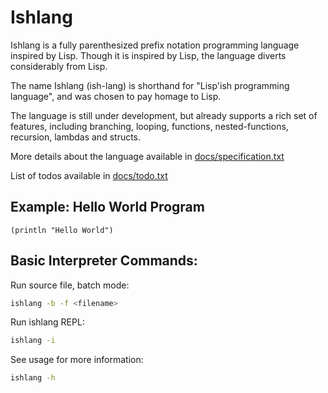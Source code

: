 # Ishlang
Ishlang is a fully parenthesized prefix notation programming language inspired by Lisp. Though it is inspired by Lisp, the language diverts considerably from Lisp.

The name Ishlang (ish-lang) is shorthand for "Lisp'ish programming language", and was chosen to pay homage to Lisp.

The language is still under development, but already supports a rich set of features, including branching, looping, functions, nested-functions, recursion, lambdas and structs.

More details about the language available in [docs/specification.txt](docs/specification.txt)

List of todos available in [docs/todo.txt](docs/todo.txt)

## Example: Hello World Program
```
(println "Hello World")
```

## Basic Interpreter Commands:
Run source file, batch mode:
```bash
ishlang -b -f <filename>
```

Run ishlang REPL:
```bash
ishlang -i
```

See usage for more information:
```bash
ishlang -h
```
